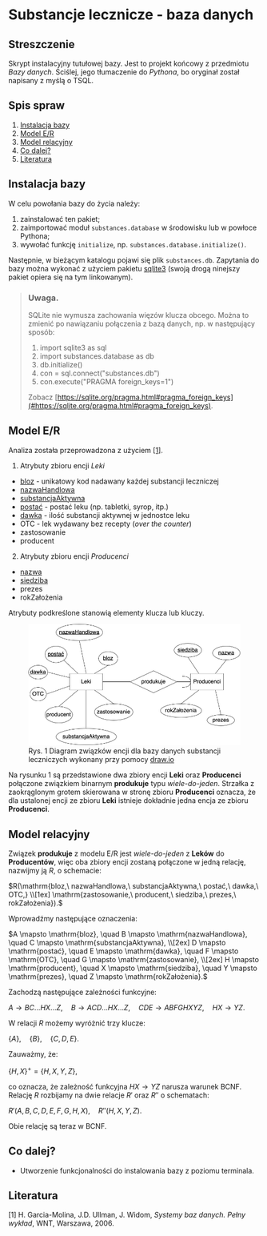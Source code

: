 # Substancje lecznicze - baza danych

## Streszczenie

Skrypt instalacyjny tutułowej bazy. Jest to projekt końcowy z przedmiotu *Bazy danych*. Ściślej, jego tłumaczenie do *Pythona*, bo oryginał został napisany z myślą o TSQL.

## Spis spraw

1. [Instalacja bazy](#instalacja-bazy)
2. [Model E/R](#model-er)
3. [Model relacyjny](#model-relacyjny)
4. [Co dalej?](#co-dalej)
5. [Literatura](#literatura)

## Instalacja bazy

W celu powołania bazy do życia należy:
1. zainstalować ten pakiet;
2. zaimportować moduł `substances.database` w środowisku lub w powłoce Pythona;
3. wywołać funkcję `initialize`, np. `substances.database.initialize()`.

Następnie, w bieżącym katalogu pojawi się plik `substances.db`. Zapytania do bazy można wykonać z użyciem pakietu [sqlite3](https://docs.python.org/3/library/sqlite3.html) (swoją drogą ninejszy pakiet opiera się na tym linkowanym).

> ### Uwaga.
> SQLite nie wymusza zachowania więzów klucza obcego. Można to zmienić po nawiązaniu połączenia z bazą danych, np. w następujący sposób:
> 
> 1. import sqlite3 as sql
> 2. import substances.database as db
> 3. db.initialize()
> 4. con = sql.connect("substances.db")
> 5. con.execute("PRAGMA foreign_keys=1")
> 
> Zobacz [https://sqlite.org/pragma.html#pragma_foreign_keys](#https://sqlite.org/pragma.html#pragma_foreign_keys).

## Model E/R

Analiza została przeprowadzona z użyciem [[1]](#widom).

1. Atrybuty zbioru encji *Leki*
+ <u>bloz</u> - unikatowy kod nadawany każdej substancji leczniczej
+ <u>nazwaHandlowa</u>
+ <u>substancjaAktywna</u>
+ <u>postać</u> - postać leku (np. tabletki, syrop, itp.)
+ <u>dawka</u> - ilość substancji aktywnej w jednostce leku
+ OTC - lek wydawany bez recepty (*over the counter*)
+ zastosowanie
+ producent

2. Atrybuty zbioru encji *Producenci*
+ <u>nazwa</u>
+ <u>siedziba</u>
+ prezes
+ rokZałożenia

Atrybuty podkreślone stanowią elementy klucza lub kluczy.

<figure>
    <img src="diagram.png">
    <figcaption>Rys. 1 Diagram związków encji dla bazy danych substancji leczniczych wykonany przy pomocy <a href="draw.io">draw.io</a></figcaption>
</figure>

Na rysunku 1 są przedstawione dwa zbiory encji **Leki** oraz **Producenci** połączone związkiem binarnym **produkuje** typu *wiele-do-jeden*. Strzałka z zaokrąglonym grotem skierowana w stronę zbioru **Producenci** oznacza, że dla ustalonej encji ze zbioru **Leki** istnieje dokładnie jedna encja ze zbioru **Producenci**.

## Model relacyjny

Związek **produkuje** z modelu E/R jest *wiele-do-jeden* z **Leków** do **Producentów**, więc oba zbiory encji zostaną połączone w jedną relację, nazwijmy ją $R$, o schemacie:

$R(\mathrm{bloz,\ nazwaHandlowa,\ substancjaAktywna,\ postać,\ dawka,\ OTC,} \\[1ex] \mathrm{zastosowanie,\ producent,\ siedziba,\ prezes,\ rokZałożenia}).$

Wprowadźmy następujące oznaczenia:

$A \mapsto \mathrm{bloz}, \quad B \mapsto \mathrm{nazwaHandlowa}, \quad C \mapsto \mathrm{substancjaAktywna}, \\[2ex] D \mapsto \mathrm{postać}, \quad E \mapsto \mathrm{dawka}, \quad F \mapsto \mathrm{OTC}, \quad G \mapsto \mathrm{zastosowanie}, \\[2ex] H \mapsto \mathrm{producent}, \quad X \mapsto \mathrm{siedziba}, \quad Y \mapsto \mathrm{prezes}, \quad Z \mapsto \mathrm{rokZałożenia}.$

Zachodzą następujące zależności funkcyjne:

$A \to BC\dots HX\dots Z, \quad B \to ACD\dots HX\dots Z, \quad CDE \to ABFGHXYZ, \quad HX \to YZ.$

W relacji $R$ możemy wyróżnić trzy klucze:

$\{A\}, \quad \{B\}, \quad \{C, D, E\}.$

Zauważmy, że:

$\{H, X\}^+ = \{H, X, Y, Z\},$

co oznacza, że zależność funkcyjna $HX \to YZ$ narusza warunek BCNF. Relację $R$ rozbijamy na dwie relacje $R'$ oraz $R''$ o schematach:

$R'(A, B, C, D, E, F, G, H, X), \quad R''(H, X, Y, Z).$

Obie relację są teraz w BCNF.

## Co dalej?

+ Utworzenie funkcjonalności do instalowania bazy z poziomu terminala.

## Literatura
<a name="widom">[1]</a> H. Garcia-Molina, J.D. Ullman, J. Widom, *Systemy baz danych. Pełny wykład*, WNT, Warszawa, 2006.